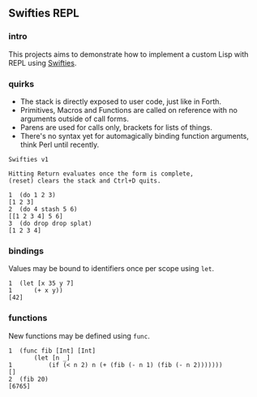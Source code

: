 ## Swifties REPL

### intro
This projects aims to demonstrate how to implement a custom Lisp with REPL using [Swifties](https://github.com/codr7/swifties).

### quirks
- The stack is directly exposed to user code, just like in Forth.
- Primitives, Macros and Functions are called on reference with no arguments outside of call forms.
- Parens are used for calls only, brackets for lists of things.
- There's no syntax yet for automagically binding function arguments, think Perl until recently.

```
Swifties v1

Hitting Return evaluates once the form is complete,
(reset) clears the stack and Ctrl+D quits.

1  (do 1 2 3)
[1 2 3]
2  (do 4 stash 5 6)
[[1 2 3 4] 5 6]
3  (do drop drop splat)
[1 2 3 4]
```

### bindings
Values may be bound to identifiers once per scope using `let`.

```
1  (let [x 35 y 7]
1      (+ x y))
[42]
```

### functions
New functions may be defined using `func`.

```
1  (func fib [Int] [Int]
       (let [n _]
1          (if (< n 2) n (+ (fib (- n 1) (fib (- n 2)))))))
[]
2  (fib 20)
[6765]
```
